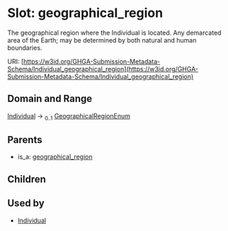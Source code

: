
# Slot: geographical_region


The geographical region where the Individual is located. Any demarcated area of the Earth; may be determined by both natural and human boundaries.

URI: [https://w3id.org/GHGA-Submission-Metadata-Schema/Individual_geographical_region](https://w3id.org/GHGA-Submission-Metadata-Schema/Individual_geographical_region)


## Domain and Range

[Individual](Individual.md) &#8594;  <sub>0..1</sub> [GeographicalRegionEnum](GeographicalRegionEnum.md)

## Parents

 *  is_a: [geographical_region](geographical_region.md)

## Children


## Used by

 * [Individual](Individual.md)
